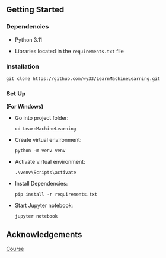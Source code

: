 ## Getting Started

### Dependencies

- Python 3.11

- Libraries located in the `requirements.txt` file

### Installation

`git clone https://github.com/wy33/LearnMachineLearning.git`

### Set Up

**(For Windows)**

- Go into project folder:

  `cd LearnMachineLearning`

- Create virtual environment:

  `python -m venv venv`

- Activate virtual environment:

  `.\venv\Scripts\activate`

- Install Dependencies:

  `pip install -r requirements.txt`

- Start Jupyter notebook:

  `jupyter notebook`

## Acknowledgements

[Course](https://youtu.be/i_LwzRVP7bg?si=IUUn5_RC5_v3bqkX)
